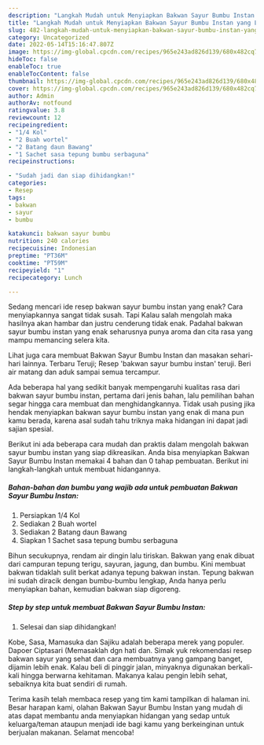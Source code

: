 ```yaml
---
description: "Langkah Mudah untuk Menyiapkan Bakwan Sayur Bumbu Instan yang Lezat Sekali, Buat Buka Puasa Menggugah Selera"
title: "Langkah Mudah untuk Menyiapkan Bakwan Sayur Bumbu Instan yang Lezat Sekali, Buat Buka Puasa Menggugah Selera"
slug: 482-langkah-mudah-untuk-menyiapkan-bakwan-sayur-bumbu-instan-yang-lezat-sekali-buat-buka-puasa-menggugah-selera
category: Uncategorized
date: 2022-05-14T15:16:47.807Z
image: https://img-global.cpcdn.com/recipes/965e243ad826d139/680x482cq70/bakwan-sayur-bumbu-instan-foto-resep-utama.jpg
hideToc: false
enableToc: true
enableTocContent: false
thumbnail: https://img-global.cpcdn.com/recipes/965e243ad826d139/680x482cq70/bakwan-sayur-bumbu-instan-foto-resep-utama.jpg
cover: https://img-global.cpcdn.com/recipes/965e243ad826d139/680x482cq70/bakwan-sayur-bumbu-instan-foto-resep-utama.jpg
author: Admin
authorAv: notfound
ratingvalue: 3.8
reviewcount: 12
recipeingredient:
- "1/4 Kol"
- "2 Buah wortel"
- "2 Batang daun Bawang"
- "1 Sachet sasa tepung bumbu serbaguna"
recipeinstructions:

- "Sudah jadi dan siap dihidangkan!"
categories:
- Resep
tags:
- bakwan
- sayur
- bumbu

katakunci: bakwan sayur bumbu 
nutrition: 240 calories
recipecuisine: Indonesian
preptime: "PT36M"
cooktime: "PT59M"
recipeyield: "1"
recipecategory: Lunch

---
```



Sedang mencari ide resep bakwan sayur bumbu instan yang enak? Cara menyiapkannya sangat tidak susah. Tapi Kalau salah mengolah maka hasilnya akan hambar dan justru cenderung tidak enak. Padahal bakwan sayur bumbu instan yang enak seharusnya punya aroma dan cita rasa yang mampu memancing selera kita.


Lihat juga cara membuat Bakwan Sayur Bumbu Instan dan masakan sehari-hari lainnya. Terbaru Teruji; Resep &#39;bakwan sayur bumbu instan&#39; teruji. Beri air matang dan aduk sampai semua tercampur.

Ada beberapa hal yang sedikit banyak mempengaruhi kualitas rasa dari bakwan sayur bumbu instan, pertama dari jenis bahan, lalu pemilihan bahan segar hingga cara membuat dan menghidangkannya. Tidak usah pusing jika hendak menyiapkan bakwan sayur bumbu instan yang enak di mana pun kamu berada, karena asal sudah tahu triknya maka hidangan ini dapat jadi sajian spesial.


Berikut ini ada beberapa cara mudah dan praktis dalam mengolah bakwan sayur bumbu instan yang siap dikreasikan. Anda bisa menyiapkan Bakwan Sayur Bumbu Instan memakai 4 bahan dan 0 tahap pembuatan. Berikut ini langkah-langkah untuk membuat hidangannya.

<!--inarticleads1-->

##### Bahan-bahan dan bumbu yang wajib ada untuk pembuatan Bakwan Sayur Bumbu Instan:

1. Persiapkan 1/4 Kol
1. Sediakan 2 Buah wortel
1. Sediakan 2 Batang daun Bawang
1. Siapkan 1 Sachet sasa tepung bumbu serbaguna


Bihun secukupnya, rendam air dingin lalu tiriskan. Bakwan yang enak dibuat dari campuran tepung terigu, sayuran, jagung, dan bumbu. Kini membuat bakwan tidaklah sulit berkat adanya tepung bakwan instan. Tepung bakwan ini sudah diracik dengan bumbu-bumbu lengkap, Anda hanya perlu menyiapkan bahan, kemudian bakwan siap digoreng. 

<!--inarticleads2-->

##### Step by step untuk membuat Bakwan Sayur Bumbu Instan:


1. Selesai dan siap dihidangkan!

Kobe, Sasa, Mamasuka dan Sajiku adalah beberapa merek yang populer. Dapoer Ciptasari (Memasaklah dgn hati dan. Simak yuk rekomendasi resep bakwan sayur yang sehat dan cara membuatnya yang gampang banget, dijamin lebih enak. Kalau beli di pinggir jalan, minyaknya digunakan berkali-kali hingga berwarna kehitaman. Makanya kalau pengin lebih sehat, sebaiknya kita buat sendiri di rumah. 

Terima kasih telah membaca resep yang tim kami tampilkan di halaman ini. Besar harapan kami, olahan Bakwan Sayur Bumbu Instan yang mudah di atas dapat membantu anda menyiapkan hidangan yang sedap untuk keluarga/teman ataupun menjadi ide bagi kamu yang berkeinginan untuk berjualan makanan. Selamat mencoba!
